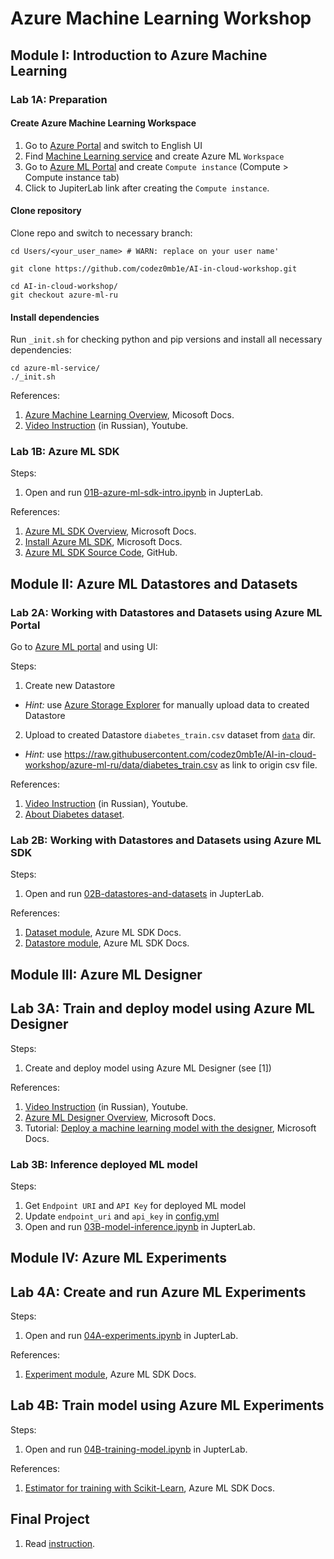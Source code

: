 
# Azure Machine Learning Workshop


## Module I: Introduction to Azure Machine Learning

### Lab 1A: Preparation

#### Create Azure Machine Learning Workspace

1. Go to [Azure Portal](https://portal.azure.com/#home) and switch to English UI
1. Find [Machine Learning service](https://portal.azure.com/#create/Microsoft.MachineLearningServices) and create Azure ML `Workspace`
1. Go to [Azure ML Portal](https://ml.azure.com/) and create `Compute instance` (Compute > Compute instance tab)
1. Click to JupiterLab link after creating the `Compute instance`.


#### Clone repository

Clone repo and switch to necessary branch:

```
cd Users/<your_user_name> # WARN: replace on your user name'

git clone https://github.com/codez0mb1e/AI-in-cloud-workshop.git

cd AI-in-cloud-workshop/
git checkout azure-ml-ru
```

#### Install dependencies

Run `_init.sh` for checking python and pip versions and install all necessary dependencies:

```
cd azure-ml-service/
./_init.sh 
```

References:

1. [Azure Machine Learning Overview](https://docs.microsoft.com/en-us/azure/machine-learning/overview-what-is-azure-ml), Micosoft Docs.
1. [Video Instruction]() (in Russian), Youtube.


### Lab 1B: Azure ML SDK

Steps: 

1. Open and run [01B-azure-ml-sdk-intro.ipynb](01B-azure-ml-sdk-intro.ipynb) in JupterLab.

References:

1. [Azure ML SDK Overview](https://docs.microsoft.com/ru-ru/python/api/overview/azure/ml/?view=azure-ml-py), Microsoft Docs.
2. [Install Azure ML SDK](https://docs.microsoft.com/ru-ru/python/api/overview/azure/ml/install?view=azure-ml-py), Microsoft Docs.
3. [Azure ML SDK Source Code](https://github.com/Azure/azure-sdk-for-python), GitHub.



## Module II: Azure ML Datastores and Datasets

### Lab 2A: Working with Datastores and Datasets using Azure ML Portal

Go to [Azure ML portal](https://ml.azure.com/) and using UI:

Steps: 

1. Create new Datastore
  - _Hint:_ use [Azure Storage Explorer](https://azure.microsoft.com/en-us/features/storage-explorer/) for manually upload data to created Datastore
  
2. Upload to created Datastore `diabetes_train.csv` dataset from [`data`](../data) dir.
  - _Hint:_ use https://raw.githubusercontent.com/codez0mb1e/AI-in-cloud-workshop/azure-ml-ru/data/diabetes_train.csv as link to origin csv file.

References:

1. [Video Instruction]() (in Russian), Youtube.
2. [About Diabetes dataset](dataset.md).


### Lab 2B: Working with Datastores and Datasets using Azure ML SDK

Steps: 

1. Open and run [02B-datastores-and-datasets](02B-datastores-and-datasets) in JupterLab.

References:

1. [Dataset module](https://docs.microsoft.com/ru-ru/python/api/azureml-core/azureml.core.dataset?view=azure-ml-py), Azure ML SDK Docs.
1. [Datastore module](https://docs.microsoft.com/ru-ru/python/api/azureml-core/azureml.core.datastore?view=azure-ml-py), Azure ML SDK Docs.



## Module III: Azure ML Designer

## Lab 3A: Train and deploy model using Azure ML Designer

Steps: 

1. Create and deploy model using Azure ML Designer (see [1])

References:

1. [Video Instruction]() (in Russian), Youtube.
1. [Azure ML Designer Overview](https://docs.microsoft.com/ru-ru/azure/machine-learning/concept-designer), Microsoft Docs.
1. Tutorial: [Deploy a machine learning model with the designer](https://docs.microsoft.com/ru-ru/azure/machine-learning/tutorial-designer-automobile-price-deploy), Microsoft Docs.


### Lab 3B: Inference deployed ML model

Steps: 

1. Get `Endpoint URI` and `API Key` for deployed ML model
1. Update `endpoint_uri` and `api_key` in [config.yml](config.yml)
1. Open and run [03B-model-inference.ipynb](03B-model-inference.ipynb) in JupterLab.



## Module IV: Azure ML Experiments

## Lab 4A: Create and run Azure ML Experiments

Steps: 

1. Open and run [04A-experiments.ipynb](04A-experiments.ipynb) in JupterLab.

References:

1. [Experiment module](https://docs.microsoft.com/en-us/python/api/azureml-core/azureml.core.experiment.experiment?view=azure-ml-py), Azure ML SDK Docs.

## Lab 4B: Train model using Azure ML Experiments

Steps: 

1. Open and run [04B-training-model.ipynb](04B-training-model.ipynb) in JupterLab.

References:

1. [Estimator for training with Scikit-Learn](https://docs.microsoft.com/en-us/python/api/azureml-train-core/azureml.train.sklearn?view=azure-ml-py), Azure ML SDK Docs.



## Final Project

1. Read [instruction](final-project.md).
